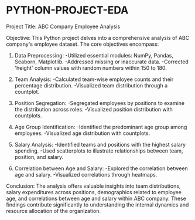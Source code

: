 # PYTHON-PROJECT-EDA
Project Title: ABC Company Employee Analysis

Objective:
This Python project delves into a comprehensive analysis of ABC company's employee dataset. The core objectives encompass:

1. Data Preprocessing:
-Utilized essential modules: NumPy, Pandas, Seaborn, Matplotlib.
-Addressed missing or inaccurate data.
-Corrected 'height' column values with random numbers within 150 to 180.

2. Team Analysis:
-Calculated team-wise employee counts and their percentage distribution.
-Visualized team distribution through a countplot.

3. Position Segregation:
-Segregated employees by positions to examine the distribution across roles.
-Visualized position distribution with countplots.

4. Age Group Identification:
-Identified the predominant age group among employees.
-Visualized age distribution with countplots.

5. Salary Analysis:
-Identified teams and positions with the highest salary spending.
-Used scatterplots to illustrate relationships between team, position, and salary.

6. Correlation between Age and Salary:
-Explored the correlation between age and salary.
-Visualized correlations through heatmaps.

Conclusion:
The analysis offers valuable insights into team distributions, salary expenditures across positions, demographics related to employee age, and correlations between age and salary within ABC company. These findings contribute significantly to understanding the internal dynamics and resource allocation of the organization.
